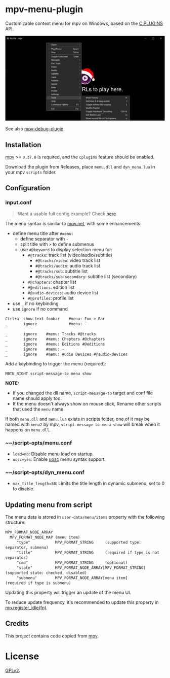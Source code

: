 # mpv-menu-plugin

Customizable context menu for mpv on Windows, based on the [C PLUGINS](https://mpv.io/manual/master/#c-plugins) API.

![screenshot](screenshot/menu.jpg)

See also [mpv-debug-plugin](https://github.com/tsl0922/mpv-debug-plugin).

## Installation

[mpv](https://mpv.io) >= `0.37.0` is required, and the `cplugins` feature should be enabled.

Download the plugin from Releases, place `menu.dll` and `dyn_menu.lua` in your mpv `scripts` folder.

## Configuration

### input.conf

> Want a usable full config example? Check [here](https://gist.github.com/tsl0922/8989aa32994b0448a2652ee260348a35).

The menu syntax is similar to [mpv.net](https://github.com/mpvnet-player/mpv.net), with some enhancements:

- define menu title after `#menu:`
  - define separator with `-`
  - split title with `>` to define submenus
  - use `#@keyword` to display selection menu for:
    - `#@tracks`: track list (video/audio/subtitle)
      - `#@tracks/video`: video track list
      - `#@tracks/audio`: audio track list
      - `#@tracks/sub`: subtitle list
      - `#@tracks/sub-secondary`: subtitle list (secondary)
    - `#@chapters`: chapter list
    - `#@editions`: edition list
    - `#@audio-devices`: audio device list
    - `#@profiles`: profile list
- use `_` if no keybinding
- use `ignore` if no command

```
Ctrl+a  show-text foobar    #menu: Foo > Bar
_       ignore              #menu: -

_       ignore    #menu: Tracks #@tracks
_       ignore    #menu: Chapters #@chapters
_       ignore    #menu: Editions #@editions
_       ignore    #menu: -
_       ignore    #menu: Audio Devices #@audio-devices
```

Add a keybinding to trigger the menu (required):

```
MBTN_RIGHT script-message-to menu show
```

**NOTE:**

- If you changed the dll name, `script-message-to` target and conf file name should apply too.
- If the menu doesn't always show on mouse click, Rename other scripts that used the `menu` name.

If both `menu.dll` and `menu.lua` exists in scripts folder, one of it may be named with `menu2` by mpv,
`script-message-to menu show` will break when it happens on `menu.dll`.

### ~~/script-opts/menu.conf

- `load=no`: Disable menu load on startup.
- `uosc=yes`: Enable [uosc](https://github.com/tomasklaen/uosc#syntax) menu syntax support.

### ~~/script-opts/dyn_menu.conf

- `max_title_length=80`: Limits the title length in dynamic submenu, set to 0 to disable.

## Updating menu from script

The menu data is stored in `user-data/menu/items` property with the following structure:

```
MPV_FORMAT_NODE_ARRAY
  MPV_FORMAT_NODE_MAP (menu item)
     "type"           MPV_FORMAT_STRING     (supported type: separator, submenu)
     "title"          MPV_FORMAT_STRING     (required if type is not separator)
     "cmd"            MPV_FORMAT_STRING     (optional)
     "state"          MPV_FORMAT_NODE_ARRAY[MPV_FORMAT_STRING] (supported state: checked, disabled)
     "submenu"        MPV_FORMAT_NODE_ARRAY[menu item]         (required if type is submenu)
```

Updating this property will trigger an update of the menu UI.

To reduce update frequency, it's recommended to update this property in [mp.register_idle(fn)](https://mpv.io/manual/master/#lua-scripting-mp-register-idle(fn)).

## Credits

This project contains code copied from [mpv](https://github.com/mpv-player/mpv).

# License

[GPLv2](LICENSE.txt).
